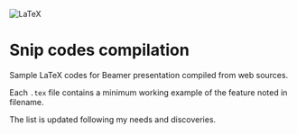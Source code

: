 ![LaTeX](https://img.shields.io/badge/latex-%23008080.svg?style=for-the-badge&logo=latex&logoColor=white)
# Snip codes compilation

Sample LaTeX  codes for Beamer presentation compiled from web sources.

Each ```.tex``` file contains a minimum working example of the feature noted in filename.

The list is updated following my needs and discoveries.

